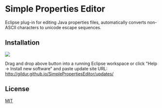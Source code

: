 Simple Properties Editor
========================

Eclipse plug-in for editing Java properties files, automatically converts non-ASCII characters to unicode escape sequences.

Installation
------------

<a href="http://marketplace.eclipse.org/marketplace-client-intro?mpc_install=25025" title="Drag and drop into a running Eclipse workspace to install Simple Properties Editor">
  <img src="http://marketplace.eclipse.org/sites/all/modules/custom/marketplace/images/installbutton.png"/>
</a>

Drag and drop above button into a running Eclipse workspace or click "Help -> Install new software" and paste update site URL:<br>
http://gildur.github.io/SimplePropertiesEditor/updates/

License
-------

<a href="https://raw.githubusercontent.com/gildur/SimplePropertiesEditor/master/LICENSE">MIT</a>
